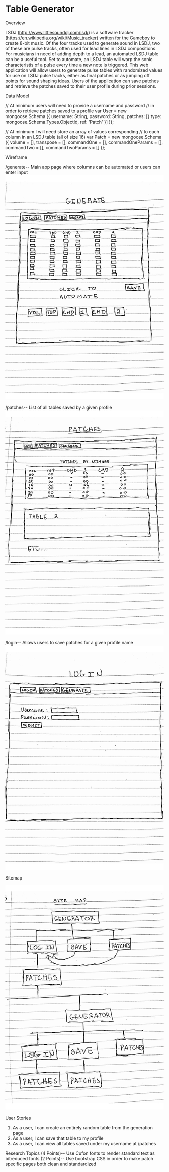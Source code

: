 # Table Generator

Overview

LSDJ (http://www.littlesounddj.com/lsd/) is a software tracker (https://en.wikipedia.org/wiki/Music_tracker) written 
for the Gameboy to create 8-bit music. 
Of the four tracks used to generate sound in LSDJ, two of these are pulse tracks, often 
used for lead lines in LSDJ compositions. 
For musicians in need of adding depth to a lead, an automated LSDJ table can be a useful tool. 
Set to automate, an LSDJ table will warp the sonic characteristis of a pulse every time a new note is triggered.
This web application will allow users to generate pulse tables with randomized values for use on LSDJ pulse tracks,
either as final patches or as jumping off points for sound shaping ideas.
Users of the application can save patches and retrieve the patches saved to their user profile during prior sessions.


Data Model

// At minimum users will need to provide a username and password
// in order to retrieve patches saved to a profile
var User = new mongoose.Schema
({
	username: String,
	password: String,
	patches:  [{ type: mongoose.Schema.Types.ObjectId, ref: 'Patch' }]
)};

// At minimum I will need store an array of values corresponding
// to each column in an LSDJ table (all of size 16)
var Patch = new mongoose.Schema
({
	volume = [],
	transpose = [],
	commandOne = [],
	commandOneParams = [],
	commandTwo = [],
	commandTwoParams = []
)};

Wireframe

/generate-- Main app page where columns can be automated or users can enter input
![Home](/documentation/Generate.jpg?raw=true "Table Generation Page")

/patches-- List of all tables saved by a given profile
![Patch](/documentation/Patches.jpg?raw=true "User Patches Page")

/login-- Allows users to save patches for a given profile name
![Login](/documentation/Login.jpg?raw=true "Login Page")

Sitemap

![Map](/documentation/SiteMap.jpg?raw=true "Site Map")

User Stories
1. As a user, I can create an entirely random table from the generation page
2. As a user, I can save that table to my profile
3. As a user, I can view all tables saved under my username at /patches

Research Topics
(4 Points)-- Use Cufon fonts to render standard text as bitreduced fonts
(2 Points)-- Use bootstrap CSS in order to make patch specific pages both clean and standardized

